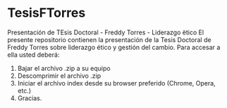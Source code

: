 # TesisFTorres
Presentación de TEsis Doctoral - Freddy Torres - Liderazgo ëtico
El presente repositorio contienen la presentación de la Tesis Doctoral de Freddy Torres sobre liderazgo ético y gestión del cambio.
Para accesar a ella usted deberá:
1. Bajar el archivo .zip a su equipo
2. Descomprimir el archivo .zip
3. Iniciar el archivo index desde su browser preferido (Chrome, Opera, etc.)
4. Gracias. 
